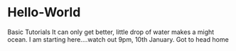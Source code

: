 # Hello-World
Basic Tutorials
 It can only get better, little drop of water makes a might ocean.
 I am starting here....watch out
 9pm, 10th January.
 Got to head home
